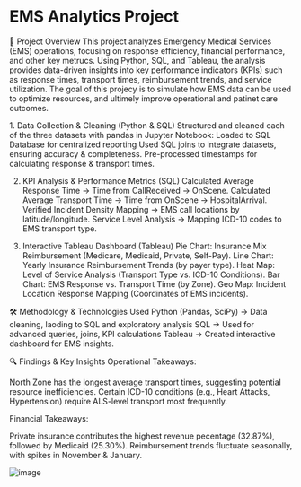 # EMS Analytics Project
📌 Project Overview
This project analyzes Emergency Medical Services (EMS) operations, focusing on response efficiency, financial performance, and other key metrucs. Using Python, SQL, and Tableau, the analysis provides data-driven insights into key performance indicators (KPIs) such as response times, transport times, reimbursement trends, and service utilization. The goal of this projecy is to simulate how EMS data can be used to optimize resources, and ultimely improve operational and patinet care outcomes. 

 1️. Data Collection & Cleaning (Python & SQL)
Structured and cleaned each of the three datasets with pandas in Jupyter Notebook:
Loaded to SQL Database for centralized reporting
Used SQL joins to integrate datasets, ensuring accuracy & completeness.
Pre-processed timestamps for calculating response & transport times.

2. KPI Analysis & Performance Metrics (SQL)
Calculated Average Response Time → Time from CallReceived → OnScene.
Calculated Average Transport Time → Time from OnScene → HospitalArrival.
Verified Incident Density Mapping → EMS call locations by latitude/longitude.
Service Level Analysis → Mapping ICD-10 codes to EMS transport type.

3. Interactive Tableau Dashboard (Tableau)
Pie Chart: Insurance Mix Reimbursement (Medicare, Medicaid, Private, Self-Pay).
Line Chart: Yearly Insurance Reimbursement Trends (by payer type).
Heat Map: Level of Service Analysis (Transport Type vs. ICD-10 Conditions).
Bar Chart: EMS Response vs. Transport Time (by Zone).
Geo Map: Incident Location Response Mapping (Coordinates of EMS incidents).


🛠️ Methodology & Technologies Used
Python (Pandas, SciPy) → Data cleaning, laoding to SQL and exploratory analysis
SQL → Used for advanced queries, joins, KPI calculations
Tableau → Created interactive dashboard for EMS insights.

🔍 Findings & Key Insights
Operational Takeaways:

North Zone has the longest average transport times, suggesting potential resource inefficiencies.
Certain ICD-10 conditions (e.g., Heart Attacks, Hypertension) require ALS-level transport most frequently.

Financial Takeaways:

Private insurance contributes the highest revenue pecentage (32.87%), followed by Medicaid (25.30%).
Reimbursement trends fluctuate seasonally, with spikes in November & January.

![image](https://github.com/user-attachments/assets/50cb274e-cec2-4408-aa3e-fc6fcbea3b51)



